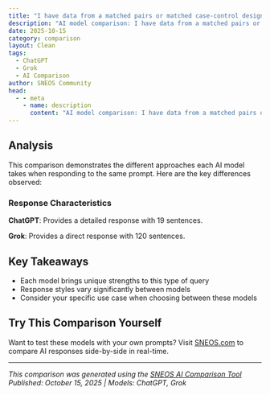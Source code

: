 ```yaml
---
title: "I have data from a matched pairs or matched case-control design. Help me: 1) Understand paired vs independent data structure"
description: "AI model comparison: I have data from a matched pairs or matched case-control design. Help me: 1) Understand paired vs in..."
date: 2025-10-15
category: comparison
layout: Clean
tags:
  - ChatGPT
  - Grok
  - AI Comparison
author: SNEOS Community
head:
  - - meta
    - name: description
      content: "AI model comparison: I have data from a matched pairs or matched case-control design. Help me: 1) Understand paired vs independent data struc..."
---
```


<ChatComparison
  title="I have data from a matched pairs or matched case-control design. Help me: 1) Understand paired vs independent data structure"
  prompt="I have data from a matched pairs or matched case-control design. Help me: 1) Understand paired vs independent data structure"
  :responses='{"ChatGPT": "Certainly! The distinction between paired and independent data structures is fundamental in statistical analysis and experimental design. Here\u0027s a breakdown of each type:\n\n### 1. Independent Data Structure\n- **Definition**: In an independent data structure, the observations are not related to each other. Each subject or observation is considered to be independent of the others.\n- **Example**: Suppose you are comparing two different groups, group A and group B. If you have one sample from group A and another from group B, and the samples are taken independently (e.g., two separate groups of people), this would be an example of independent data.\n- **Statistical Tests**: Common tests for independent data include the independent t-test (for comparing means between two groups), ANOVA (for comparing means among more than two groups), and chi-squared tests (for categorical data).\n\n### 2. Paired Data Structure\n- **Definition**: In a paired data structure, the observations are related to each other in some way. Typically, this involves measurements taken on the same subjects under different conditions or at different times, leading to pairs of related observations.\n- **Example**: A classic example of paired data is a study where you measure the blood pressure of patients before and after a treatment. Each patient contributes two measurements (before and after), resulting in pairs of observations.\n- **Statistical Tests**: For paired data, you would typically use a paired t-test to compare the means of the two related groups, or other methods like Wilcoxon signed-rank test for non-parametric data.\n\n### Summary of Differences:\n| Characteristic     | Independent Data                         | Paired Data                               |\n|---------------------|-----------------------------------------|-------------------------------------------|\n| **Data Relation**   | Observations are unrelated               | Observations are related                   |\n| **How to Collect**  | Different samples/groups for each observation | Same subject measured at different times/conditions |\n| **Statistical Tests** | Independent t-test, ANOVA, Chi-squared | Paired t-test, Wilcoxon signed-rank |\n| **Correlation**     | No inherent correlation among groups    | Inherent correlation due to pairing       |\n\n### Practical Implications:\n- When designing studies, choose the paired or independent structure based on the research question and how the data is collected.\n- Using the correct statistical methods for analyzing the data type is crucial for obtaining valid results and drawing accurate conclusions.\n\nIf you have any specific examples or questions about your data, feel free to ask!", "Grok": "### Understanding Paired vs. Independent Data Structures\n\nIn statistical analysis, especially in study designs like matched pairs or matched case-control studies, the distinction between **paired** and **independent** data structures is crucial because it affects which statistical tests you should use (e.g., paired t-test vs. independent t-test). I\u0027ll break this down step-by-step, focusing on your context of matched designs, and provide examples based on common medical or epidemiological data.\n\n#### 1. **Key Concepts**\n   - **Independent Data (Unpaired)**: Observations are collected from separate, unrelated groups or individuals. There\u0027s no deliberate matching or pairing between samples. Each data point is assumed to be independent of the others, meaning the value in one observation doesn\u0027t influence or relate to another.\n     - **Structure**: Data is typically organized in columns for each group (e.g., Group A and Group B), with rows representing different subjects. No inherent linkage between rows.\n     - **Assumption**: The groups are sampled independently, so variances can differ between groups.\n     - **When it arises**: Random sampling without matching, like comparing treatment vs. control groups where subjects are randomly assigned without pairing.\n\n   - **Paired Data (Matched or Dependent)**: Observations are collected in related pairs (or sets), where each pair consists of two (or more) measurements that are deliberately linked. This linkage often comes from matching subjects based on confounding variables (e.g., age, gender) to control for variability.\n     - **Structure**: Data is organized by pairs, with each row representing a matched pair. For two measurements per pair (e.g., pre- and post-treatment, or case and matched control), you often compute differences *within* pairs to analyze.\n     - **Assumption**: Measurements within a pair are correlated (dependent), so you can\u0027t treat them as independent. This reduces variability by focusing on within-pair differences.\n     - **When it arises**: In matched pairs designs (e.g., before-after on the same subjects) or matched case-control studies (e.g., pairing each case with a control of similar age/sex to study exposure risk).\n\n   The core difference: Independent data treats groups as separate, while paired data exploits the relationship *within* pairs to increase precision and control for confounders.\n\n#### 2. **Examples in Matched Pairs or Matched Case-Control Designs**\n   - **Independent Data Example** (Unmatched Case-Control):\n     - Suppose you\u0027re studying the effect of smoking on lung cancer.\n     - You have 100 cases (people with lung cancer) and 100 controls (without), selected randomly without matching.\n     - Data structure (simplified table):\n\n       | Subject ID | Group  | Smoking Years |\n       |------------|--------|---------------|\n       | 1          | Case   | 20            |\n       | 2          | Case   | 15            |\n       | ...        | ...    | ...           |\n       | 101        | Control| 5             |\n       | 102        | Control| 10            |\n       | ...        | ...    | ...           |\n\n     - Analysis: Compare means of \u0022Smoking Years\u0022 between cases and controls using an independent t-test or Mann-Whitney U test. No pairing, so high variability from unmatched confounders (e.g., age differs across groups).\n\n   - **Paired Data Example** (Matched Case-Control):\n     - Same study, but you match each case to a control by age (\u00B15 years) and sex (1:1 matching).\n     - Now, you have 100 pairs: Each pair is one case and one matched control.\n     - Data structure (focus on pairs; you might store case/control separately but analyze differences):\n\n       | Pair ID | Case Smoking Years | Control Smoking Years | Within-Pair Difference |\n       |---------|--------------------|-----------------------|------------------------|\n       | 1       | 20                 | 5                     | 15                     |\n       | 2       | 15                 | 12                    | 3                      |\n       | 3       | 25                 | 8                     | 17                     |\n       | ...     | ...                | ...                   | ...                    |\n\n     - Analysis: Use a paired t-test or Wilcoxon signed-rank test on the differences (or pair-specific odds ratios in case-control). This accounts for the matching, reducing bias and increasing power. For case-control, you might use conditional logistic regression to model the paired structure.\n\n   - **Another Paired Example** (Matched Pairs, Non-Case-Control):\n     - Pre-post design: 50 patients measured before and after treatment (each patient is their own \u0022pair\u0022).\n     - Data: Rows for each patient, columns for Before and After, then compute differences.\n\n#### 3. **Why the Distinction Matters in Your Design**\n   - **Matched Designs Aim for Paired Structure**: In matched case-control (e.g., via propensity scores or exact matching), the goal is to create pairs to mimic randomization and control for confounders. Treating this as independent data ignores the matching, leading to:\n     - Biased estimates (e.g., overestimating exposure effects).\n     - Reduced statistical power (you lose the benefit of within-pair variance reduction).\n     - Invalid p-values (violates independence assumption).\n   - **Efficiency Gain**: Paired analysis can detect smaller effects because it focuses on differences (e.g., average difference of 10 years smoking in pairs vs. raw group means).\n   - **Common Pitfalls**:\n     - If matching is imperfect or incomplete, data might be semi-paired\u2014consider mixed models or stratified analysis.\n     - For \u003E1:1 matching (e.g., 1 case to 2 controls), use generalized estimating equations (GEE) or multi-level models.\n     - Always check for correlation within pairs (e.g., via scatterplot of case vs. control values\u2014if they cluster, it\u0027s paired).\n\n#### 4. **How to Analyze in Software**\n   - **R Example**:\n     - Independent: \u0060t.test(smoking ~ group, data = df)\u0060 (or \u0060wilcox.test\u0060).\n     - Paired: \u0060t.test(case_smoking, control_smoking, paired = TRUE)\u0060 or on differences: \u0060t.test(differences)\u0060.\n     - For matched case-control: \u0060clogit(case ~ exposure \u002B strata(pair_id), data = df)\u0060.\n   - **Python (SciPy/Statsmodels)**:\n     - Independent: \u0060scipy.stats.ttest_ind(group1, group2)\u0060.\n     - Paired: \u0060scipy.stats.ttest_rel(case_values, control_values)\u0060.\n   - Visualize: Plot differences for paired data (histogram of diffs) vs. side-by-side boxplots for independent.\n\nIf you share more details about your data (e.g., variables, sample size, or a snippet), I can help with specific analysis steps, like choosing tests or handling imbalances. What else from your query (e.g., part 2) do you need help with?"}' published-date="{DateTime.UtcNow:HH:mm}"
/>

## Analysis

This comparison demonstrates the different approaches each AI model takes when responding to the same prompt. Here are the key differences observed:

### Response Characteristics

**ChatGPT**: Provides a detailed response with 19 sentences. 

**Grok**: Provides a direct response with 120 sentences. 

## Key Takeaways

- Each model brings unique strengths to this type of query
- Response styles vary significantly between models
- Consider your specific use case when choosing between these models

## Try This Comparison Yourself

Want to test these models with your own prompts? Visit [SNEOS.com](https://sneos.com) to compare AI responses side-by-side in real-time.

---

*This comparison was generated using the [SNEOS AI Comparison Tool](https://sneos.com)*
*Published: October 15, 2025 | Models: ChatGPT, Grok*
